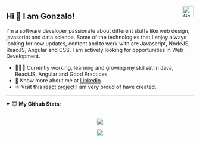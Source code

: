 </a><a href="https://www.linkedin.com/in/gonzalovaras" target="_blank" rel="nofollow"><img align="right" alt="Gonzalo's Linkedin" width="30px" src="https://cdn.jsdelivr.net/npm/simple-icons@v3/icons/linkedin.svg" /></a>

## Hi 👋 I am Gonzalo! 
I'm a software developer passionate about different stuffs like web design, javascript and data science. Some of the technologies that I enjoy always looking for new updates, content and to work with are Javascript, NodeJS, ReacJS, Angular and CSS. I am actively looking for opportunities in Web Development.
- 👨🏽‍💻 Currently working, learning and growing my skillset in Java, ReactJS, Angular and Good Practices.
- 👨 Know more about me at [Linkedin](https://www.linkedin.com/in/gonzalovaras/) 
- ⚛️ Visit this [react project](http://gonzalo-movies.surge.sh/) I am very proud of have created.

---

<details open>
 <summary> 😇 <b>My Github Stats</b>: </summary>
<br>
<p align = "center">
  <img src = "https://github-readme-stats.vercel.app/api?username=gonzalo9725&show_icons=true&theme=tokyonight&line_height=27">
</p>
 <p align = "center">
  <img src = "https://github-readme-stats.vercel.app/api/top-langs/?username=gonzalo9725&hide=css,java,html&theme=tokyonight">
</p>
</details>
